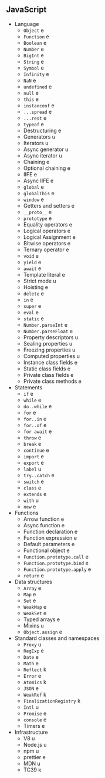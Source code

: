 ## JavaScript

- Language
  - `Object` e
  - `Function` e
  - `Boolean` e
  - `Number` e
  - `BigInt` e
  - `String` e
  - `Symbol` e
  - `Infinity` e
  - `NaN` e
  - `undefined` e
  - `null` e
  - `this` e
  - `instanceof` e
  - `...spread` e
  - `...rest` e
  - `typeof` e
  - Destructuring e
  - Generators u
  - Iterators u
  - Async generator u
  - Async iterator u
  - Chaining e
  - Optional chaining e
  - IIFE e
  - Async IIFE e
  - `global` e
  - `globalThis` e
  - `window` e
  - Getters and setters e
  - `__proto__` e
  - `prototype` e
  - Equality operators e
  - Logical operators e
  - Logical Assignment e
  - Bitwise operators e
  - Ternary operator e
  - `void` e
  - `yield` e
  - `await` e
  - Template literal e
  - Strict mode u
  - Hoisting e
  - `delete` e
  - `in` e
  - `super` e
  - `eval` e
  - `static` e
  - `Number.parseInt` e
  - `Number.parseFloat` e
  - Property descriptors u
  - Sealing properties u
  - Freezing properties u
  - Computed properties u
  - Instance class fields e
  - Static class fields e
  - Private class fields e
  - Private class methods e
- Statements
  - `if` e
  - `while` e
  - `do..while` e
  - `for` e
  - `for..in` e
  - `for..of` e
  - `for await` e
  - `throw` e
  - `break` e
  - `continue` e
  - `import` e
  - `export` e
  - `label` u
  - `try..catch` e
  - `switch` e
  - `class` e
  - `extends` e
  - `with` u
  - `new` e
- Functions
  - Arrow function e
  - Async function e
  - Function declaration e
  - Function expression e
  - Default parameters e
  - Functional object e
  - `Function.prototype.call` e
  - `Function.prototype.bind` e
  - `Function.prototype.apply` e
  - `return` e
- Data structures
  - `Array` e
  - `Map` e
  - `Set` e
  - `WeakMap` e
  - `WeakSet` e
  - Typed arrays e
  - Mixins u
  - `Object.assign` e
- Standard classes and namespaces
  - `Proxy` u
  - `RegExp` e
  - `Date` e
  - `Math` e
  - `Reflect` k
  - `Error` e
  - `Atomics` k
  - `JSON` e
  - `WeakRef` k
  - `FinalizationRegistry` k
  - `Intl` u
  - `Promise` e
  - `console` e
  - Timers e
- Infrastructure
  - V8 u
  - Node.js u
  - npm u
  - prettier e
  - MDN u
  - TC39 k
